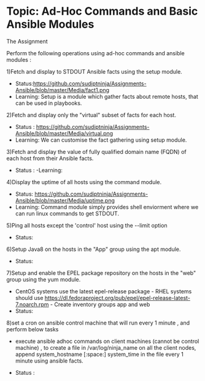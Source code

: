 # Topic: Ad-Hoc Commands and Basic Ansible Modules
The Assignment

Perform the following operations using ad-hoc commands and ansible modules :

 1)Fetch and display to STDOUT Ansible facts using the setup module.
- Status:https://github.com/sudiptninja/Assignments-Ansible/blob/master/Media/fact1.png
- Learning: Setup is a module which gather facts about remote hosts, that can be used in playbooks.

2)Fetch and display only the "virtual" subset of facts for each host.
- Status  :  https://github.com/sudiptninja/Assignments-Ansible/blob/master/Media/virtual.png
- Learning: We can customise the fact gathering using setup module.

3)Fetch and display the value of fully qualified domain name (FQDN) of each host from their Ansible facts.
- Status : 
-Learning:

4)Display the uptime of all hosts using the command module.
- Status:  https://github.com/sudiptninja/Assignments-Ansible/blob/master/Media/uptime.png
- Learning: Command module simply provides shell enviorment where we can run linux commands to get STDOUT.

5)Ping all hosts except the 'control' host using the --limit option
- Status:

6)Setup Java8 on the hosts in the "App" group using the apt module.
- Status:

7)Setup and enable the EPEL package repository on the hosts in the "web" group using the yum module.

   -  CentOS systems use the latest epel-release package
    - RHEL systems should use https://dl.fedoraproject.org/pub/epel/epel-release-latest-7.noarch.rpm
    - Create inventory groups app and web
- Status:

 8)set a cron on ansible control machine that will run every 1 minute , and perform below tasks
    

- execute ansible adhoc commands on client machines (cannot be control machine) , to create a file in /var/log/ninja_name on all the client nodes, append system_hostname [:space:] system_time in the file every 1 minute using ansible facts.

- Status :
